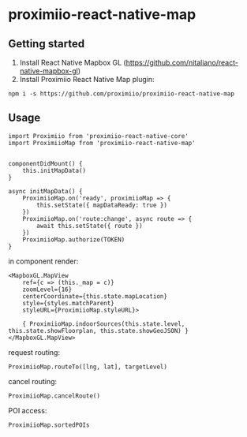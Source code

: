 
# proximiio-react-native-map

## Getting started

1. Install React Native Mapbox GL (https://github.com/nitaliano/react-native-mapbox-gl)
2. Install Proximiio React Native Map plugin:

```
npm i -s https://github.com/proximiio/proximiio-react-native-map
```

## Usage

```
import Proximiio from 'proximiio-react-native-core'
import ProximiioMap from 'proximiio-react-native-map'


componentDidMount() {
	this.initMapData()
}

async initMapData() {
	ProximiioMap.on('ready', proximiioMap => {
		this.setState({ mapDataReady: true })
	})
	ProximiioMap.on('route:change', async route => {
		await this.setState({ route })
	})
	ProximiioMap.authorize(TOKEN)
}
```

in component render:

```
<MapboxGL.MapView
	ref={c => (this._map = c)}
	zoomLevel={16}
	centerCoordinate={this.state.mapLocation}
	style={styles.matchParent}
	styleURL={ProximiioMap.styleURL}>

	{ ProximiioMap.indoorSources(this.state.level, this.state.showFloorplan, this.state.showGeoJSON) }
</MapboxGL.MapView>
```

request routing:

```
ProximiioMap.routeTo([lng, lat], targetLevel)
```

cancel routing:
```
ProximiioMap.cancelRoute()
```

POI access:
```
ProximiioMap.sortedPOIs
```
